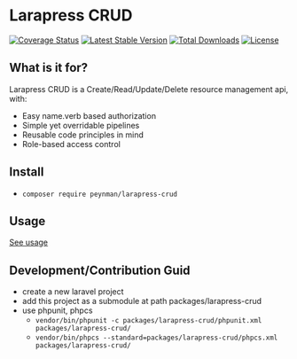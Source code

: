 # Larapress CRUD

[![Coverage Status](https://img.shields.io/codecov/c/github/peynman/larapress-crud.svg?branch=master&style=flat-square)](https://codecov.io/github/peynman/larapress-crud?branch=master)
[![Latest Stable Version](https://img.shields.io/packagist/v/peynman/larapress-crud.svg?style=flat-square)](https://packagist.org/packages/peynman/larapress-crud)
[![Total Downloads](https://img.shields.io/packagist/dt/peynman/larapress-crud.svg?style=flat-square)](https://packagist.org/packages/peynman/larapress-crud)
[![License](https://img.shields.io/packagist/l/peynman/larapress-crud.svg?style=flat-square)](https://packagist.org/packages/peynman/larapress-crud)

## What is it for?

Larapress CRUD is a Create/Read/Update/Delete resource management api, with:

- Easy name.verb based authorization
- Simple yet overridable pipelines
- Reusable code principles in mind
- Role-based access control

## Install

- `composer require peynman/larapress-crud`

## Usage

[See usage](./USAGE.md)

## Development/Contribution Guid

- create a new laravel project
- add this project as a submodule at path packages/larapress-crud
- use phpunit, phpcs
  - `vendor/bin/phpunit -c packages/larapress-crud/phpunit.xml packages/larapress-crud/`
  - `vendor/bin/phpcs --standard=packages/larapress-crud/phpcs.xml packages/larapress-crud/`
